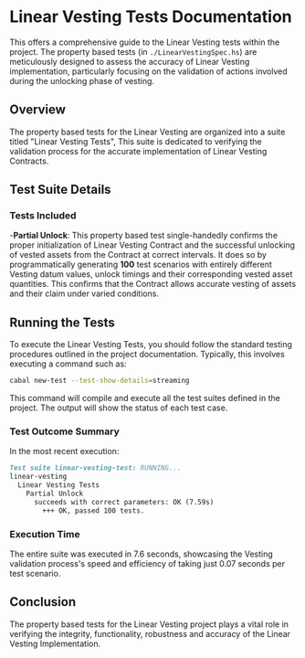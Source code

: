 # Linear Vesting Tests Documentation

This offers a comprehensive guide to the Linear Vesting tests within the project. The property based tests (in `./LinearVestingSpec.hs`) are meticulously designed to assess the accuracy of Linear Vesting implementation, particularly focusing on the validation of actions involved during the unlocking phase of vesting.

## Overview

The property based tests for the Linear Vesting are organized into a suite titled "Linear Vesting Tests", This suite is dedicated to verifying the validation process for the accurate implementation of Linear Vesting Contracts.

## Test Suite Details

### Tests Included

-**Partial Unlock**: This property based test single-handedly confirms the proper initialization of Linear Vesting Contract and the successful unlocking of vested assets from the Contract at correct intervals. It does so by programmatically generating **100** test scenarios with entirely different Vesting datum values, unlock timings and their corresponding vested asset quantities. This confirms that the Contract allows accurate vesting of assets and their claim under varied conditions.

## Running the Tests

To execute the Linear Vesting Tests, you should follow the standard testing procedures outlined in the project documentation. Typically, this involves executing a command such as:

```sh
cabal new-test --test-show-details=streaming
```

This command will compile and execute all the test suites defined in the project. The output will show the status of each test case.

### Test Outcome Summary

In the most recent execution:

```markdown
Test suite linear-vesting-test: RUNNING...
linear-vesting
  Linear Vesting Tests
    Partial Unlock
      succeeds with correct parameters: OK (7.59s)
        +++ OK, passed 100 tests.
```

### Execution Time

The entire suite was executed in 7.6 seconds, showcasing the Vesting validation process's speed and efficiency of taking just 0.07 seconds per test scenario.

## Conclusion

The property based tests for the Linear Vesting project plays a vital role in verifying the integrity, functionality, robustness and accuracy of the Linear Vesting Implementation.